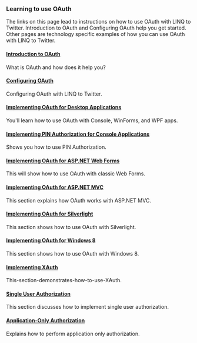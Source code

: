 ### Learning to use OAuth

The links on this page lead to instructions on how to use OAuth with LINQ to Twitter.  Introduction to OAuth and Configuring OAuth help you get started.  Other pages are technology specific examples of how you can use OAuth with LINQ to Twitter.

#### [Introduction to OAuth](OAuth/Introduction-to-OAuth.md)

What is OAuth and how does it help you?

#### [Configuring OAuth](OAuth/Configuring-OAuth.md)

Configuring OAuth with LINQ to Twitter.

#### [Implementing OAuth for Desktop Applications](OAuth/Implementing-OAuth-for-Desktop-Applications.md)

You'll learn how to use OAuth with Console, WinForms, and WPF apps.

#### [Implementing PIN Authorization for Console Applications](OAuth/Implementing-PIN-Authorization-for-Console-Applications.md)

Shows you how to use PIN Authorization.

#### [Implementing OAuth for ASP.NET Web Forms](OAuth/Implementing-OAuth-for-ASP.NET-Web-Forms.md)

This will show how to use OAuth with classic Web Forms.

#### [Implementing OAuth for ASP.NET MVC](OAuth/Implementing-OAuth-for-ASP.NET.md)

This section explains how OAuth works with ASP.NET MVC.

#### [Implementing OAuth for Silverlight](OAuth/Implementing-OAuth-for-Silverlight.md)

This section shows how to use OAuth with Silverlight.

#### [Implementing OAuth for Windows 8](OAuth/Implementing-OAuth-for-Windows.md)

This section shows how to use OAuth with Windows 8.

#### [Implementing XAuth](OAuth/Implementing-XAuth.md)

This-section-demonstrates-how-to-use-XAuth.

#### [Single User Authorization](OAuth/Single-User-Authorization.md)

This section discusses how to implement single user authorization.

#### [Application-Only Authorization](OAuth/Application-Only-Authorization.md)

Explains how to perform application only authorization.